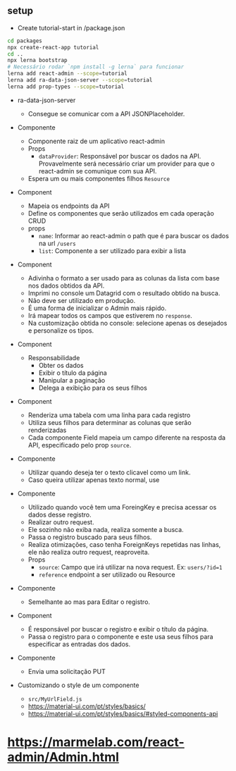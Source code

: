 ## setup

-   Create tutorial-start in /package.json

```bash
cd packages
npx create-react-app tutorial
cd ..
npx lerna bootstrap
# Necessário rodar `npm install -g lerna` para funcionar
lerna add react-admin --scope=tutorial
lerna add ra-data-json-server --scope=tutorial
lerna add prop-types --scope=tutorial
```

-   ra-data-json-server

    -   Consegue se comunicar com a API JSONPlaceholder.

-   Componente <Admin>

    -   Componente raiz de um aplicativo react-admin
    -   Props
        -   `dataProvider`: Responsável por buscar os dados na API. Provavelmente será necessário criar um provider para que o react-admin se comunique com sua API.
    -   Espera um ou mais componentes filhos `Resource`

-   Component <Resource>

    -   Mapeia os endpoints da API
    -   Define os componentes que serão utilizados em cada operação CRUD
    -   props
        -   `name`: Informar ao react-admin o path que é para buscar os dados na url `/users`
        -   `list`: Componente a ser utilizado para exibir a lista

-   Component <ListGuesser>

    -   Adivinha o formato a ser usado para as colunas da lista com base nos dados obtidos da API.
    -   Imprimi no console um Datagrid com o resultado obtido na busca.
    -   Não deve ser utilizado em produção.
    -   É uma forma de inicializar o Admin mais rápido.
    -   Irá mapear todos os campos que estiverem no `response`.
    -   Na customização obtida no console: selecione apenas os desejados e personalize os tipos.

-   Component <List>

    -   Responsabilidade
        -   Obter os dados
        -   Exibir o título da página
        -   Manipular a paginação
        -   Delega a exibição para os seus filhos

-   Component <Datagrid>

    -   Renderiza uma tabela com uma linha para cada registro
    -   Utiliza seus filhos para determinar as colunas que serão renderizadas
    -   Cada componente Field mapeia um campo diferente na resposta da API, especificado pelo prop `source`.

-   Componente <UrlField>

    -   Utilizar quando deseja ter o texto clicavel como um link.
    -   Caso queira utilizar apenas texto normal, use <TextField>

-   Componente <ReferenceField>

    -   Utilizado quando você tem uma ForeingKey e precisa acessar os dados desse registro.
    -   Realizar outro request.
    -   Ele sozinho não exiba nada, realiza somente a busca.
    -   Passa o registro buscado para seus filhos.
    -   Realiza otimizações, caso tenha ForeignKeys repetidas nas linhas, ele não realiza outro request, reaproveita.
    -   Props
        -   `source`: Campo que irá utilizar na nova request. Ex: `users/?id=1`
        -   `reference` endpoint a ser utilizado ou Resource

-   Componente <EditGuesser>

    -   Semelhante ao <ListGuisser> mas para Editar o registro.

-   Component <Edit>

    -   É responsável por buscar o registro e exibir o título da página.
    -   Passa o registro para o componente <SimpliForm> e este usa seus filhos para especificar as entradas dos dados.

-   Componente <EditButton>

    -   Envia uma solicitação PUT

-   Customizando o style de um componente
    -   `src/MyUrlField.js`
    -   https://material-ui.com/pt/styles/basics/
    -   https://material-ui.com/pt/styles/basics/#styled-components-api

# https://marmelab.com/react-admin/Admin.html
